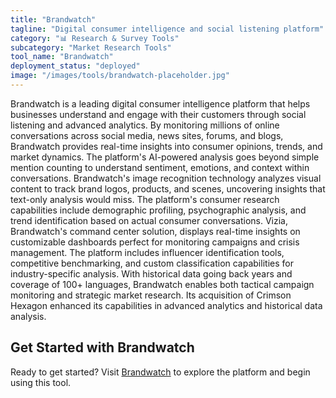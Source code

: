 ```yaml
---
title: "Brandwatch"
tagline: "Digital consumer intelligence and social listening platform"
category: "📊 Research & Survey Tools"
subcategory: "Market Research Tools"
tool_name: "Brandwatch"
deployment_status: "deployed"
image: "/images/tools/brandwatch-placeholder.jpg"
---
```

Brandwatch is a leading digital consumer intelligence platform that helps businesses understand and engage with their customers through social listening and advanced analytics. By monitoring millions of online conversations across social media, news sites, forums, and blogs, Brandwatch provides real-time insights into consumer opinions, trends, and market dynamics. The platform's AI-powered analysis goes beyond simple mention counting to understand sentiment, emotions, and context within conversations. Brandwatch's image recognition technology analyzes visual content to track brand logos, products, and scenes, uncovering insights that text-only analysis would miss. The platform's consumer research capabilities include demographic profiling, psychographic analysis, and trend identification based on actual consumer conversations. Vizia, Brandwatch's command center solution, displays real-time insights on customizable dashboards perfect for monitoring campaigns and crisis management. The platform includes influencer identification tools, competitive benchmarking, and custom classification capabilities for industry-specific analysis. With historical data going back years and coverage of 100+ languages, Brandwatch enables both tactical campaign monitoring and strategic market research. Its acquisition of Crimson Hexagon enhanced its capabilities in advanced analytics and historical data analysis.
## Get Started with Brandwatch

Ready to get started? Visit [Brandwatch](https://brandwatch.com) to explore the platform and begin using this tool.
